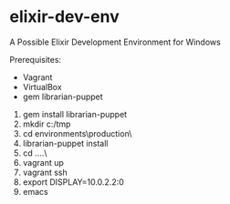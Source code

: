 # elixir-dev-env
A Possible Elixir Development Environment for Windows

Prerequisites:
* Vagrant
* VirtualBox
* gem librarian-puppet

1. gem install librarian-puppet
2. mkdir c:/tmp
3. cd environments\production\
4. librarian-puppet install
5. cd ..\..\
6. vagrant up
7. vagrant ssh
8. export DISPLAY=10.0.2.2:0
9. emacs
